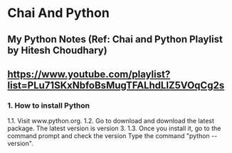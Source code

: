 <h1>Chai And Python</h1>
<h2>My Python Notes (Ref: Chai and Python Playlist by Hitesh Choudhary)</h2>
<h2>
  <a href="https://www.youtube.com/playlist?list=PLu71SKxNbfoBsMugTFALhdLlZ5VOqCg2s">https://www.youtube.com/playlist?list=PLu71SKxNbfoBsMugTFALhdLlZ5VOqCg2s</a>
</h2>

<h3> 1. How to install Python</h3>
<p>
  1.1. Visit www.python.org.
  1.2. Go to download and download the latest package. The latest version is version 3.
  1.3. Once you install it, go to the command prompt and check the version Type the command "python --version".
</p>
